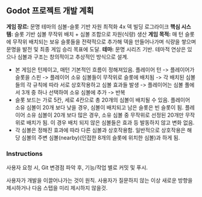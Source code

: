 ## Godot 프로젝트 개발 계획

**게임 장르:** 문명 테마의 심볼-슬롯 기반 자원 최적화 4x 덱 빌딩 로그라이크
**핵심 시스템:** 슬롯 기반 심볼 무작위 배치 + 심볼 조합으로 자원(식량) 생산
**게임 목적:** 매 턴 슬롯에 무작위 배치되는 보유 슬롯들을 전략적으로 추가해 덱을 만들어나가며 식량을 쌓으며 문명을 발전 및 최종 게임 승리 목표에 도달.
**테마:** 문명 시리즈  기반. 테마적 연상은 있으나 심볼과 구조는 창의적이고 추상적인 방식으로 설계.

- 본 게임은 턴제이고, 매턴 기본적인 흐름이 정해져있음. 플레이어 턴 -> 플레이어가 슬롯을 스핀 -> 플레이어 소유 심볼들이 무작위로 슬롯에 배치됨 -> 각 배치된 심볼들의 각 규칙에 따라 서로 상호작용하고 심볼 효과들 발생 -> 플레이어는 심볼 풀에서 3개 중 하나 선택하여 소유 심볼에 추가 -> 반복
- 슬롯 보드는 가로 5칸, 세로 4칸으로 총 20개의 심볼이 배치될 수 있음. 플레이어 소유 심볼이 20개 보다 낮을 경우, 심볼이 배치되고 남은 슬롯은 빈 슬롯이 됨. 플레이어 소유 심볼이 20개 보다 많은 경우, 소유 심볼 중 무작위로 선정된 20개만 무작위로 배치가 됨. 이 경우 배치 되지 않은 심볼들은 효과 등 발동하지 않고 변화 없음.
- 각 심볼은 정해진 효과에 따라 다른 심볼과 상호작용함. 일반적으로 상호작용은 해당 심볼의 주변 심볼(nearby)(인접한 8개의 슬롯에 위치한 심볼)과 하게 됨.

### Instructions

사용자 요청 시, Git 변경점 파악 후, 기능/작업 별로 커밋 및 푸시.

사용자가 개발을 이끌어나가는 것이 원칙. 사용자가 질문하지 않는 이상 새로운 방향을 제시하거나 다음 스텝을 미리 제시하지 않을것.

